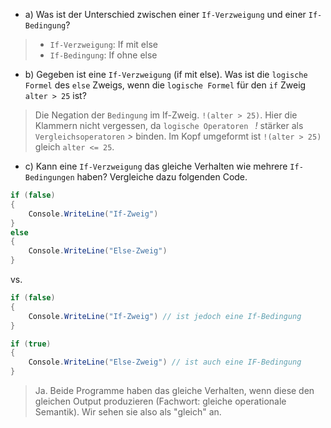 ﻿* a) Was ist der Unterschied zwischen einer ``If-Verzweigung`` und einer ``If-Bedingung``?
> * ``If-Verzweigung``: If mit else
> * ``If-Bedingung``: If ohne else

* b) Gegeben ist eine ``If-Verzweigung`` (if mit else). Was ist die ``logische Formel`` des ``else`` Zweigs, wenn die ``logische Formel`` für den ``if`` Zweig ``alter > 25`` ist?
> Die Negation der ``Bedingung`` im If-Zweig. ``!(alter > 25)``. Hier die Klammern nicht vergessen, da ``logische Operatoren `` *!* stärker als ``Vergleichsoperatoren`` *>* binden. Im Kopf umgeformt ist ``!(alter > 25)`` gleich ``alter <= 25``.


* c) Kann eine ``If-Verzweigung`` das gleiche Verhalten wie mehrere ``If-Bedingungen`` haben? Vergleiche dazu folgenden Code.
```csharp
if (false) 
{
    Console.WriteLine("If-Zweig")
} 
else 
{
    Console.WriteLine("Else-Zweig")
}
```

vs.

```csharp
if (false) 
{
    Console.WriteLine("If-Zweig") // ist jedoch eine If-Bedingung
} 

if (true) 
{
    Console.WriteLine("Else-Zweig") // ist auch eine IF-Bedingung
}
```
> Ja. Beide Programme haben das gleiche Verhalten, wenn diese den gleichen Output produzieren (Fachwort: gleiche operationale Semantik). Wir sehen sie also als "gleich" an. 



